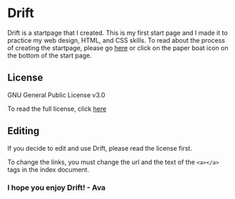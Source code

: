 # Drift

Drift is a startpage that I created. This is my first start page and I made it to practice my web design, HTML, and CSS skills. To read about the process of creating the startpage, please go [here](https://driftstartpage.netlify.app/description.html) or click on the paper boat icon on the bottom of the start page.

## License

GNU General Public License v3.0

To read the full license, click [here](LICENSE)

## Editing

If you decide to edit and use Drift, please read the license first.

To change the links, you must change the url and the text of the `<a></a>` tags in the index document. 


### I hope you enjoy Drift! - Ava
